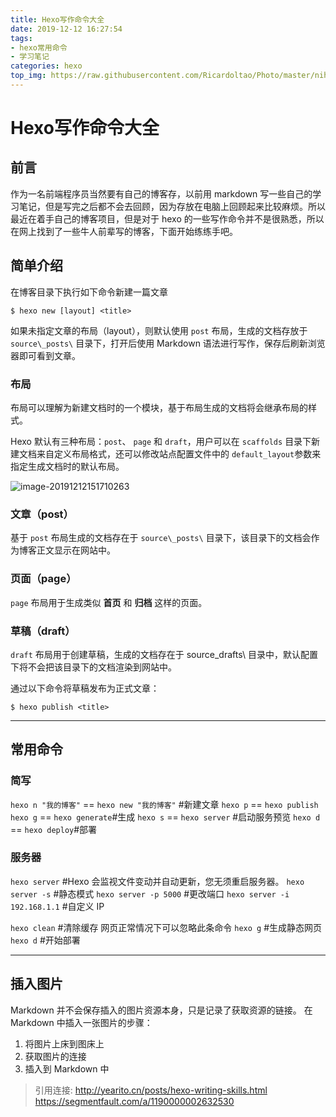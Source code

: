 ```yaml
---
title: Hexo写作命令大全
date: 2019-12-12 16:27:54
tags: 
- hexo常用命令
- 学习笔记
categories: hexo
top_img: https://raw.githubusercontent.com/Ricardoltao/Photo/master/nihonorway.jpg
---
```



# Hexo写作命令大全

## 前言

作为一名前端程序员当然要有自己的博客存，以前用 markdown 写一些自己的学习笔记，但是写完之后都不会去回顾，因为存放在电脑上回顾起来比较麻烦。所以最近在着手自己的博客项目，但是对于 hexo 的一些写作命令并不是很熟悉，所以在网上找到了一些牛人前辈写的博客，下面开始练练手吧。

## 简单介绍

在博客目录下执行如下命令新建一篇文章

```shell
$ hexo new [layout] <title>
```

如果未指定文章的布局（layout），则默认使用 `post` 布局，生成的文档存放于 `source\_posts\` 目录下，打开后使用 Markdown 语法进行写作，保存后刷新浏览器即可看到文章。

### 布局

布局可以理解为新建文档时的一个模块，基于布局生成的文档将会继承布局的样式。

Hexo 默认有三种布局：`post`、 `page` 和 `draft`，用户可以在 `scaffolds` 目录下新建文档来自定义布局格式，还可以修改站点配置文件中的 `default_layout`参数来指定生成文档时的默认布局。

![image-20191212151710263](http://q2e38owot.bkt.clouddn.com/image/study/hexo1.png)

### 文章（post）

基于 `post` 布局生成的文档存在于 `source\_posts\` 目录下，该目录下的文档会作为博客正文显示在网站中。

### 页面（page）

`page` 布局用于生成类似 **首页** 和 **归档** 这样的页面。

### 草稿（draft）

`draft` 布局用于创建草稿，生成的文档存在于 source\_drafts\ 目录中，默认配置下将不会把该目录下的文档渲染到网站中。

通过以下命令将草稿发布为正式文章：

```
$ hexo publish <title>
```

---

## 常用命令

### 简写

`hexo n "我的博客"` == `hexo new "我的博客"` #新建文章
`hexo p` == `hexo publish`
`hexo g` == `hexo generate`#生成
`hexo s` == `hexo server` #启动服务预览
`hexo d` == `hexo deploy`#部署

### 服务器

`hexo server` #Hexo 会监视文件变动并自动更新，您无须重启服务器。
`hexo server -s` #静态模式
`hexo server -p 5000` #更改端口
`hexo server -i 192.168.1.1` #自定义 IP

`hexo clean` #清除缓存 网页正常情况下可以忽略此条命令
`hexo g` #生成静态网页
`hexo d` #开始部署

---

## 插入图片

Markdown 并不会保存插入的图片资源本身，只是记录了获取资源的链接。
在 Markdown 中插入一张图片的步骤：

1. 将图片上床到图床上
2. 获取图片的连接
3. 插入到 Markdown 中

> 引用连接:
> <http://yearito.cn/posts/hexo-writing-skills.html>
> <https://segmentfault.com/a/1190000002632530>
